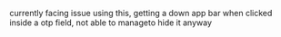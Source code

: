 currently facing issue using this, getting a down app bar when clicked inside a otp field, not able to manageto hide it anyway
